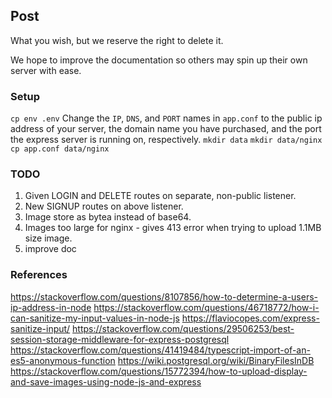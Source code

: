 ## Post
What you wish, but we reserve the right to delete it.

We hope to improve the documentation so others may spin up their own server with ease.

### Setup
`cp env .env`
Change the `IP`, `DNS`, and `PORT` names in `app.conf` to the public ip address of your server, the domain name you have purchased, and the port the express server is running on, respectively.
`mkdir data`
`mkdir data/nginx`
`cp app.conf data/nginx`
### TODO
1. Given LOGIN and DELETE routes on separate, non-public listener.
2. New SIGNUP routes on above listener.
3. Image store as bytea instead of base64.
4. Images too large for nginx - gives 413 error when trying to upload 1.1MB size image.
4. improve doc

### References
https://stackoverflow.com/questions/8107856/how-to-determine-a-users-ip-address-in-node
https://stackoverflow.com/questions/46718772/how-i-can-sanitize-my-input-values-in-node-js
https://flaviocopes.com/express-sanitize-input/
https://stackoverflow.com/questions/29506253/best-session-storage-middleware-for-express-postgresql
https://stackoverflow.com/questions/41419484/typescript-import-of-an-es5-anonymous-function
https://wiki.postgresql.org/wiki/BinaryFilesInDB
https://stackoverflow.com/questions/15772394/how-to-upload-display-and-save-images-using-node-js-and-express
